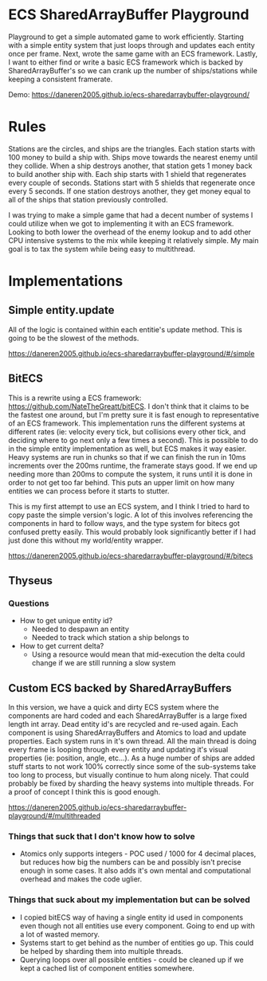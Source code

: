 # ECS SharedArrayBuffer Playground
Playground to get a simple automated game to work efficiently.  Starting with a simple entity system that just loops through and updates each entity once per frame.  Next, wrote the same game with an ECS framework.  Lastly, I want to either find or write a basic ECS framework which is backed by SharedArrayBuffer's so we can crank up the number of ships/stations while keeping a consistent framerate.

Demo: https://daneren2005.github.io/ecs-sharedarraybuffer-playground/

# Rules
Stations are the circles, and ships are the triangles.  Each station starts with 100 money to build a ship with.  Ships move towards the nearest enemy until they collide.  When a ship destroys another, that station gets 1 money back to build another ship with.  Each ship starts with 1 shield that regenerates every couple of seconds.  Stations start with 5 shields that regenerate once every 5 seconds.  If one station destroys another, they get money equal to all of the ships that station previously controlled.

I was trying to make a simple game that had a decent number of systems I could utilize when we got to implementing it with an ECS framework.  Looking to both lower the overhead of the enemy lookup and to add other CPU intensive systems to the mix while keeping it relatively simple.  My main goal is to tax the system while being easy to multithread.

# Implementations
## Simple entity.update
All of the logic is contained within each entitie's update method.  This is going to be the slowest of the methods.

https://daneren2005.github.io/ecs-sharedarraybuffer-playground/#/simple

## BitECS
This is a rewrite using a ECS framework: https://github.com/NateTheGreatt/bitECS.  I don't think that it claims to be the fastest one around, but I'm pretty sure it is fast enough to representative of an ECS framework.  This implementation runs the different systems at different rates (ie: velocity every tick, but collisions every other tick, and deciding where to go next only a few times a second).  This is possible to do in the simple entity implementation as well, but ECS makes it way easier.  Heavy systems are run in chunks so that if we can finish the run in 10ms increments over the 200ms runtime, the framerate stays good.  If we end up needing more than 200ms to compute the system, it runs until it is done in order to not get too far behind.  This puts an upper limit on how many entities we can process before it starts to stutter.

This is my first attempt to use an ECS system, and I think I tried to hard to copy paste the simple version's logic.  A lot of this involves referencing the components in hard to follow ways, and the type system for bitecs got confused pretty easily.  This would probably look significantly better if I had just done this without my world/entity wrapper.

https://daneren2005.github.io/ecs-sharedarraybuffer-playground/#/bitecs

## Thyseus


### Questions
- How to get unique entity id?
	- Needed to despawn an entity
	- Needed to track which station a ship belongs to
- How to get current delta?
	- Using a resource would mean that mid-execution the delta could change if we are still running a slow system


## Custom ECS backed by SharedArrayBuffers
In this version, we have a quick and dirty ECS system where the components are hard coded and each SharedArrayBuffer is a large fixed length int array.  Dead entity id's are recycled and re-used again.  Each component is using SharedArrayBuffers and Atomics to load and update properties.  Each system runs in it's own thread.  All the main thread is doing every frame is looping through every entity and updating it's visual properties (ie: position, angle, etc...).  As a huge number of ships are added stuff starts to not work 100% correctly since some of the sub-systems take too long to process, but visually continue to hum along nicely.  That could probably be fixed by sharding the heavy systems into multiple threads.  For a proof of concept I think this is good enough.

https://daneren2005.github.io/ecs-sharedarraybuffer-playground/#/multithreaded

### Things that suck that I don't know how to solve
* Atomics only supports integers - POC used / 1000 for 4 decimal places, but reduces how big the numbers can be and possibly isn't precise enough in some cases.  It also adds it's own mental and computational overhead and makes the code uglier.

### Things that suck about my implementation but can be solved
* I copied bitECS way of having a single entity id used in components even though not all entities use every component.  Going to end up with a lot of wasted memory.
* Systems start to get behind as the number of entities go up.  This could be helped by sharding them into multiple threads.
* Querying loops over all possible entities - could be cleaned up if we kept a cached list of component entities somewhere.